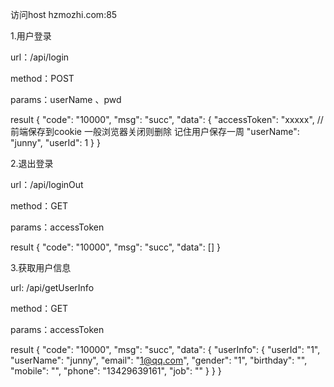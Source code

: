 访问host hzmozhi.com:85

1.用户登录

url：/api/login

method：POST

params：userName 、pwd

result 
{
    "code": "10000",
    "msg": "succ",
    "data": {
        "accessToken": "xxxxx",     //前端保存到cookie 一般浏览器关闭则删除  记住用户保存一周
        "userName": "junny",
        "userId": 1
    }
}


2.退出登录

url：/api/loginOut

method：GET

params：accessToken

result 
{
    "code": "10000",
    "msg": "succ",
    "data": []
}

3.获取用户信息

url: /api/getUserInfo

method：GET

params：accessToken

result 
{
    "code": "10000",
    "msg": "succ",
    "data": {
        "userInfo": {
            "userId": "1",
            "userName": "junny",
            "email": "1@qq.com",
            "gender": "1",
            "birthday": "",
            "mobile": "",
            "phone": "13429639161",
            "job": ""
        }
    }
}